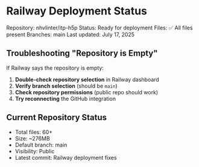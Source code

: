 # Railway Deployment Status

Repository: nhvlinter/itp-h5p
Status: Ready for deployment
Files: ✅ All files present
Branches: main
Last updated: July 17, 2025

## Troubleshooting "Repository is Empty"

If Railway says the repository is empty:

1. **Double-check repository selection** in Railway dashboard
2. **Verify branch selection** (should be `main`)
3. **Check repository permissions** (public repo should work)
4. **Try reconnecting** the GitHub integration

## Current Repository Status
- Total files: 60+
- Size: ~276MB  
- Default branch: main
- Visibility: Public
- Latest commit: Railway deployment fixes
